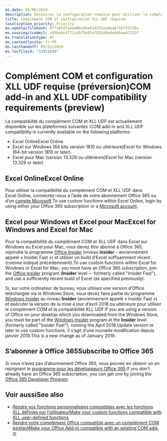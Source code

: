 ```yaml
---
ms.date: 05/08/2019
description: Découvrez la configuration requise pour utiliser le complément COM et les fonctionnalités de compatibilité XLL UDF.
title: Complément COM et configuration XLL UDF requise
localization_priority: Priority
ms.openlocfilehash: 977c45d7aeee80a56eb1d251eadea6716733136e
ms.sourcegitcommit: a99be9c4771c45f3e07e781646e0e649aa47213f
ms.translationtype: HT
ms.contentlocale: fr-FR
ms.lasthandoff: 05/11/2019
ms.locfileid: "33951836"
---
```

# <a name="com-add-in-and-xll-udf-compatibility-requirements-preview"></a><span data-ttu-id="14efc-103">Complément COM et configuration XLL UDF requise (préversion)</span><span class="sxs-lookup"><span data-stu-id="14efc-103">COM add-in and XLL UDF compatibility requirements (preview)</span></span>

<span data-ttu-id="14efc-104">La compatibilité du complément COM et XLL UDF est actuellement disponible sur les plateformes suivantes :</span><span class="sxs-lookup"><span data-stu-id="14efc-104">COM add-in and XLL UDF compatibility is currently available on the following platforms:</span></span>

- <span data-ttu-id="14efc-105">Excel Online</span><span class="sxs-lookup"><span data-stu-id="14efc-105">Excel Online</span></span>
- <span data-ttu-id="14efc-106">Excel sur Windows (64 bits version 1810 ou ultérieure)</span><span class="sxs-lookup"><span data-stu-id="14efc-106">Excel for Windows (64-bit version 1810 or later).</span></span>
- <span data-ttu-id="14efc-107">Excel pour Mac (version 13.329 ou ultérieure)</span><span class="sxs-lookup"><span data-stu-id="14efc-107">Excel for Mac (version 13.329 or later)</span></span>

## <a name="excel-online"></a><span data-ttu-id="14efc-108">Excel Online</span><span class="sxs-lookup"><span data-stu-id="14efc-108">Excel Online</span></span>
<span data-ttu-id="14efc-109">Pour utiliser la compatibilité du complément COM et XLL UDF dans Excel Online, connectez-vous à l’aide de votre abonnement Office 365 ou d’un [compte Microsoft](https://account.microsoft.com/account).</span><span class="sxs-lookup"><span data-stu-id="14efc-109">To use custom functions within Excel Online, login by using either your Office 365 subscription or a [Microsoft account](https://account.microsoft.com/account).</span></span>

## <a name="excel-on-windows-and-excel-for-mac"></a><span data-ttu-id="14efc-110">Excel pour Windows et Excel pour Mac</span><span class="sxs-lookup"><span data-stu-id="14efc-110">Excel for Windows and Excel for Mac</span></span>
<span data-ttu-id="14efc-111">Pour la compatibilité du complément COM et XLL UDF dans Excel sur Windows ou Excel pour Mac, vous devez être abonné à Office 365, rejoindre le programme [Office Insider](https://products.office.com/office-insider) (niveau **Insider** – anciennement appelé « Insider Fast ») et utiliser un build d’Excel suffisamment récent (comme indiqué précédemment).</span><span class="sxs-lookup"><span data-stu-id="14efc-111">To use custom functions within Excel for Windows or Excel for Mac, you must have an Office 365 subscription, join the [Office Insider](https://products.office.com/office-insider) program (**Insider** level -- formerly called "Insider Fast"), and use a sufficiently recent build of Excel (as specified previously).</span></span>

<span data-ttu-id="14efc-112">Si, sur votre ordinateur de bureau, vous utilisez une version d’Office téléchargée via le Windows Store, vous devez faire partie du programme [Windows Insider](https://insider.windows.com/) au niveau **Insider** (anciennement appelé « Insider Fast ») et exécuter la version de la mise à jour d’avril 2018 ou ultérieure pour utiliser le complément COM et la compatibilité XLL UDF.</span><span class="sxs-lookup"><span data-stu-id="14efc-112">If you are using a version of Office on your desktop which you downloaded from the Windows Store, you must be part of the [Windows Insider](https://insider.windows.com/) program at the **Insider** level (formerly called "Insider Fast"), running the April 2018 Update version or later to use custom functions.</span></span> <span data-ttu-id="14efc-113">Il s’agit d’une nouvelle modification depuis janvier 2019.</span><span class="sxs-lookup"><span data-stu-id="14efc-113">This is a new change as of January 2019.</span></span>

## <a name="subscribe-to-office-365"></a><span data-ttu-id="14efc-114">S’abonner à Office 365</span><span class="sxs-lookup"><span data-stu-id="14efc-114">Subscribe to Office 365</span></span>
<span data-ttu-id="14efc-115">Si vous n’avez pas d’abonnement Office 365, vous pouvez en obtenir un en rejoignant le [programme pour les développeurs Office 365](https://developer.microsoft.com/fr-FR/office/dev-program).</span><span class="sxs-lookup"><span data-stu-id="14efc-115">If you don't already have an Office 365 subscription, you can get one by joining the [Office 365 Developer Program](https://developer.microsoft.com/fr-FR/office/dev-program).</span></span>

## <a name="see-also"></a><span data-ttu-id="14efc-116">Voir aussi</span><span class="sxs-lookup"><span data-stu-id="14efc-116">See also</span></span>

- [<span data-ttu-id="14efc-117">Rendre vos fonctions personnalisées compatibles avec les fonctions XLL définies par l’utilisateur</span><span class="sxs-lookup"><span data-stu-id="14efc-117">Make your custom functions compatible with XLL user-defined functions</span></span>](make-custom-functions-compatible-with-xll-udf.md)
- [<span data-ttu-id="14efc-118">Rendre votre complément Office compatible avec un complément COM existant</span><span class="sxs-lookup"><span data-stu-id="14efc-118">Make your Office Add-in compatible with an existing COM add-in</span></span>](../develop/make-office-add-in-compatible-with-existing-com-add-in.md)